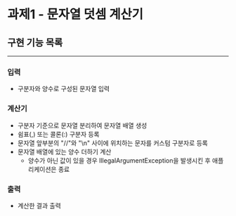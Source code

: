 # 과제1 - 문자열 덧셈 계산기
## 구현 기능 목록
<hr>

### 입력
- 구분자와 양수로 구성된 문자열 입력

### 계산기
- 구분자 기준으로 문자열 분리하여 문자열 배열 생성
- 쉼표(,) 또는 콜론(:) 구분자 등록
- 문자열 앞부분의 "//"와 "\n" 사이에 위치하는 문자를 커스텀 구분자로 등록
- 문자열 배열에 있는 양수 더하기 계산
    - 양수가 아닌 값이 있을 경우 IllegalArgumentException을 발생시킨 후 애플리케이션은 종료

### 출력
- 계산한 결과 출력